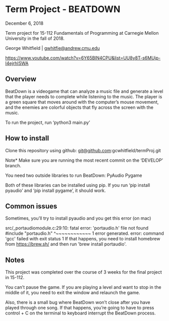 # Term Project - BEATDOWN
December 6, 2018

Term project for 15-112 Fundamentals of Programming at Carnegie Mellon University in the fall of 2018.

George Whitfield  |  gwhitfie@andrew.cmu.edu

https://www.youtube.com/watch?v=6Y65BlN4CPU&list=UU8y8T-s6MUjp-I4ejrhISWA

## Overview
BeatDown is a videogame that can analyze a music file and generate a level that the player needs to complete while listening to the music. The player is a green square that moves around with the computer’s mouse movement, and the enemies are colorful objects that fly across the screen with the music.

To run the project, run ‘python3 main.py’ 

## How to install

Clone this repository using github: git@github.com:gcwhitfield/termProj.git

Note* Make sure you are running the most recent commit on the ‘DEVELOP’ branch.

You need two outside libraries to run BeatDown:
PyAudio
Pygame

Both of these libraries can be installed using pip. If you run ‘pip install pyaudio’ and ‘pip install pygame’, it should work.

## Common issues

Sometimes, you’ll try to install pyaudio and you get this error (on mac)

  src/_portaudiomodule.c:29:10: fatal error: 'portaudio.h' file not found
    #include "portaudio.h"
             ^~~~~~~~~~~~~
    1 error generated.
    error: command 'gcc' failed with exit status 1
If that happens, you need to install homebrew from https://brew.sh/  and then run 'brew install portaudio'.

## Notes

This project was completed over the course of 3 weeks for the final project in 15-112.

You can’t pause the game. If you are playing a level and want to stop in the middle of it, you need to exit the window and relaunch the game.

Also, there is a small bug where BeatDown won’t close after you have played through one song. If that happens, you’re going to have to press control + C on the terminal to keyboard interrupt the BeatDown process.
